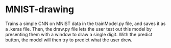 # MNIST-drawing
Trains a simple CNN on MNIST data in the trainModel.py file, and saves it as a .keras file. Then, the draw.py file lets the user test out this model by presenting them with a window to draw a single digit. With the predict button, the model will then try to predict what the user drew.
